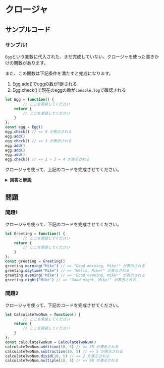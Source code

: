 
# クロージャ

## サンプルコード

### サンプル1

``Egg``という変数に代入された、まだ完成していない、クロージャを使った書きかけの関数があります。

また、この関数は下記条件を満たすと完成になります。

1. Egg.add()でeggの数が1足される
2. Egg.check()で現在のeggの数が``console.log``で確認される

```javascript
let Egg = function() {
        // ここを実装してください
    return {
        // ここを実装してください
    }
};
const egg = Egg()
egg.check() // => 0 が表示される
egg.add()
egg.check() // => 1 が表示される
egg.add()
egg.add()
egg.add()
egg.check() // => 1 + 3 = 4 が表示される
```

クロージャを使って、上記のコードを完成させてください。

<details><summary><b>回答と解説</b></summary>

#### 回答

```javascript
let Egg = function() {
    let egg = 0;
    function addEgg() {
        egg++
    }
    return {
        check: function() {
            console.log(egg)
        },
        add: function() {
            addEgg();
        }
    }
};
```

#### 解説

クロージャは、``return``でオブジェクトを返すことによって、関数を返すことができます。

また、これを使うことで、関数内で宣言したメソッドや変数へのアクセスを制限し、それらにアクセスできるパブリック関数を別途定義することができます。

#####　関数の呼び出しと評価

課題中の最終下段``greeting()``は、関数を**実行する**という表記になります。

しかし、ここでもし``greeting``だけを記載した場合、``greeting``関数の中身は評価されず、ただ関数のみが呼び出しされる（実行はされない）こととなります。

```javascript
function greeting() {
    console.log("Hello")
}

greeting()
```

</details>

## 問題


### 問題1

クロージャを使って、下記のコードを完成させてください。

```javascript
let Greeting = function() {
        // ここを実装してください
    return {
        // ここを実装してください
    }
};
const greeting = Greeting()
greeting.morning("Mike") // => "Good morning, Mike!" が表示される
greeting.daytime("Mike") // => "Hello, Mike!" が表示される
greeting.evening("Mike") // => "Good evening, Mike!" が表示される
greeting.night("Mike") // => "Good night, Mike!" が表示される
```


### 問題2

クロージャを使って、下記のコードを完成させてください。

```javascript
let CalculateTwoNum = function() {
        // ここを実装してください
    return {
        // ここを実装してください
    }
};
const calculateTwoNum = CalculateTwoNum()
calculateTwoNum.addition(10, 5) // => 15 が表示される
calculateTwoNum.subtraction(10, 5) // => 5 が表示される
calculateTwoNum.divid(10, 5) // => 2 が表示される
calculateTwoNum.multiple(10, 5) // => 50 が表示される
```
